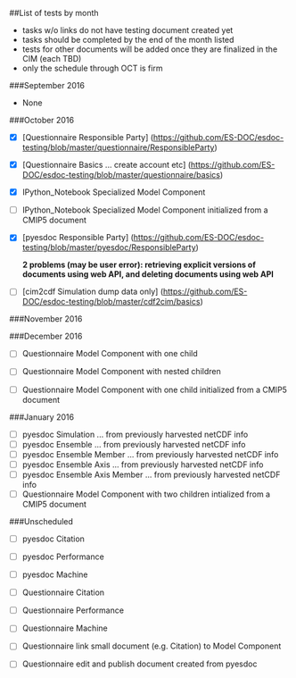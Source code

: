 ##List of tests by month
* tasks w/o links do not have testing document created yet
* tasks should be completed by the end of the month listed
* tests for other documents will be added once they are finalized in the CIM (each TBD)
* only the schedule through OCT is firm

###September 2016
 * None
  
###October 2016
  - [x] [Questionnaire Responsible Party] (https://github.com/ES-DOC/esdoc-testing/blob/master/questionnaire/ResponsibleParty)
  - [x] [Questionnaire Basics ... create account etc] (https://github.com/ES-DOC/esdoc-testing/blob/master/questionnaire/basics)
  - [x] IPython_Notebook Specialized Model Component
  - [ ] IPython_Notebook Specialized Model Component initialized from a CMIP5 document
  - [x] [pyesdoc Responsible Party] (https://github.com/ES-DOC/esdoc-testing/blob/master/pyesdoc/ResponsibleParty)
  
    **2 problems (may be user error): retrieving explicit versions of documents using web API, and deleting documents using web API**
  - [ ] [cim2cdf Simulation dump data only] (https://github.com/ES-DOC/esdoc-testing/blob/master/cdf2cim/basics)

###November 2016
  
###December 2016
  - [ ] Questionnaire Model Component with one child
  - [ ] Questionnaire Model Component with nested children 
  - [ ] Questionnaire Model Component with one child initialized from a CMIP5 document
  

###January 2016
  - [ ] pyesdoc Simulation ... from previously harvested netCDF info
  - [ ] pyesdoc Ensemble ... from previously harvested netCDF info
  - [ ] pyesdoc Ensemble Member ... from previously harvested netCDF info
  - [ ] pyesdoc Ensemble Axis ... from previously harvested netCDF info
  - [ ] pyesdoc Ensemble Axis Member ... from previously harvested netCDF info
  - [ ] Questionnaire Model Component with two children intialized from a CMIP5 document
  
###Unscheduled
  - [ ] pyesdoc Citation
  - [ ] pyesdoc Performance
  - [ ] pyesdoc Machine
  - [ ] Questionnaire Citation
  - [ ] Questionnaire Performance
  - [ ] Questionnaire Machine
  - [ ] Questionnaire link small document (e.g. Citation) to Model Component
  - [ ] Questionnaire edit and publish document created from pyesdoc

